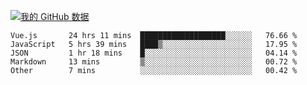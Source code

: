 [![我的 GitHub 数据](https://github-readme-stats.vercel.app/api?username=unbrain&?theme=dark)]()

<!--START_SECTION:waka-->
```text
Vue.js       24 hrs 11 mins  ███████████████████░░░░░░   76.66 % 
JavaScript   5 hrs 39 mins   ████▒░░░░░░░░░░░░░░░░░░░░   17.95 % 
JSON         1 hr 18 mins    █░░░░░░░░░░░░░░░░░░░░░░░░   04.14 % 
Markdown     13 mins         ▒░░░░░░░░░░░░░░░░░░░░░░░░   00.72 % 
Other        7 mins          ░░░░░░░░░░░░░░░░░░░░░░░░░   00.42 % 
```
<!--END_SECTION:waka-->

